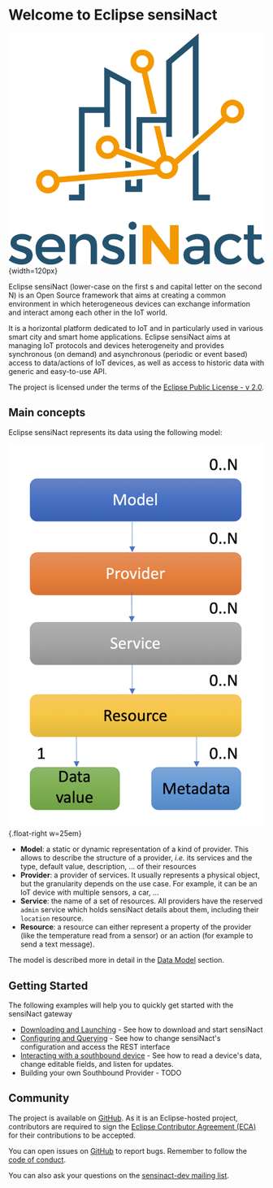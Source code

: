 <style>
.float-right {
    float: right;
}
</style>

# Welcome to Eclipse sensiNact

![Eclipse sensiNact logo](_static/sensiNact_logo.png){width=120px}

Eclipse sensiNact (lower-case on the first s and capital letter on the second N) is an Open Source framework that aims at creating a common environment in which heterogeneous devices can exchange information and interact among each other in the IoT world.

It is a horizontal platform dedicated to IoT and in particularly used in various smart city and smart home applications.
Eclipse sensiNact aims at managing IoT protocols and devices heterogeneity and provides synchronous (on demand) and asynchronous (periodic or event based) access to data/actions of IoT devices, as well as access to historic data with generic and easy-to-use API.

The project is licensed under the terms of the [Eclipse Public License - v 2.0](EPL-2.0.md).

## Main concepts

Eclipse sensiNact represents its data using the following model:

![The sensiNact Data Model](_static/core/datamodel-white.png){.float-right w=25em}

* **Model**: a static or dynamic representation of a kind of provider. This allows to describe the structure of a provider, *i.e.* its services and the type, default value, description, ... of their resources
* **Provider**: a provider of services. It usually represents a physical object, but the granularity depends on the use case. For example, it can be an IoT device with multiple sensors, a car, ...
* **Service**: the name of a set of resources. All providers have the reserved `admin` service which holds sensiNact details about them, including their `location` resource.
* **Resource**: a resource can either represent a property of the provider (like the temperature read from a sensor) or an action (for example to send a text message).

The model is described more in detail in the [Data Model](./core/CoreModel.md) section.

<p style="clear: right"/>

## Getting Started

The following examples will help you to quickly get started with the sensiNact gateway

* [Downloading and Launching](examples/Download.md) - See how to download and start sensiNact
* [Configuring and Querying](examples/Configuring.md) - See how to change sensiNact's configuration and access the REST interface
* [Interacting with a southbound device](examples/Interacting.md) - See how to read a device's data, change editable fields, and listen for updates.
* Building your own Southbound Provider - TODO


## Community

The project is available on [GitHub](https://github.com/eclipse/org.eclipse.sensinact.gateway/).
As it is an Eclipse-hosted project, contributors are required to sign the [Eclipse Contributor Agreement (ECA)](https://www.eclipse.org/legal/ECA.php) for their contributions to be accepted.

You can open issues on [GitHub](https://github.com/eclipse/org.eclipse.sensinact.gateway/issues) to report bugs.
Remember to follow the [code of conduct](https://github.com/eclipse/.github/blob/master/CODE_OF_CONDUCT.md).

You can also ask your questions on the [sensinact-dev mailing list](https://accounts.eclipse.org/mailing-list/sensinact-dev).
